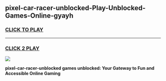 
## pixel-car-racer-unblocked-Play-Unblocked-Games-Online-gyayh
<h3>
<a href="https://premium76.site?title=pixel-car-racer-unblocked&ref=25A">CLICK TO PLAY</a></h3>
<hr>

<h3>
<a href="https://premium76.site?title=pixel-car-racer-unblocked&ref=25A">CLICK 2 PLAY</a>
  
</h3>

<a href="https://premium76.site?title=pixel-car-racer-unblocked&ref=25A"><img src="https://clearcache.store/games.png"></a>


**pixel-car-racer-unblocked games unblocked: Your Gateway to Fun and Accessible Online Gaming**
